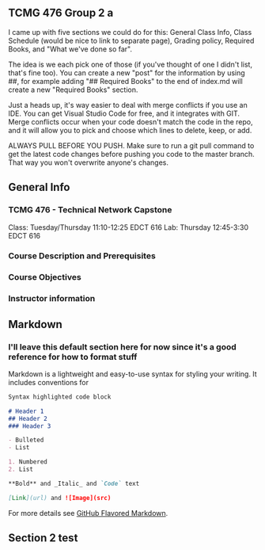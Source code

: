 ## TCMG 476 Group 2 a
I came up with five sections we could do for this: General Class Info, Class Schedule (would be nice to link to separate page), Grading policy, Required Books, and "What we've done so far".

The idea is we each pick one of those (if you've thought of one I didn't list, that's fine too). You can create a new "post" for the information by using ##, for example adding "## Required Books" to the end of index.md will create a new "Required Books" section.

Just a heads up, it's way easier to deal with merge conflicts if you use an IDE. You can get Visual Studio Code for free, and it integrates with GIT. Merge conflicts occur when your code doesn't match the code in the repo, and it will allow you to pick and choose which lines to delete, keep, or add. 

ALWAYS PULL BEFORE YOU PUSH. Make sure to run a git pull command to get the latest code changes before pushing you code to the master branch. That way you won't overwrite anyone's changes. 

## General Info
### TCMG 476 - Technical Network Capstone
Class: Tuesday/Thursday 11:10-12:25 EDCT 616
Lab: Thursday 12:45-3:30 EDCT 616

### Course Description and Prerequisites 
### Course Objectives
### Instructor information

## Markdown
### I'll leave this default section here for now since it's a good reference for how to format stuff
Markdown is a lightweight and easy-to-use syntax for styling your writing. It includes conventions for

```markdown
Syntax highlighted code block

# Header 1
## Header 2
### Header 3

- Bulleted
- List

1. Numbered
2. List

**Bold** and _Italic_ and `Code` text

[Link](url) and ![Image](src)
```

For more details see [GitHub Flavored Markdown](https://guides.github.com/features/mastering-markdown/).

## Section 2 test

